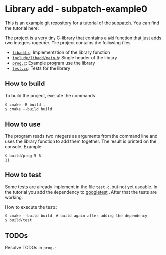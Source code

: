 # Library add - subpatch-example0

This is an example git repository for a tutorial of the
[subpatch](https://subpatch.net/). You can find the tutorial here: 

The project is a very tiny C-library that contains a `add` function that just
adds two integers together. The project contains the following files

* [`libadd.c`](libadd.c): Implementation of the library function
* [`include/libadd/main.h`](include/libadd/main.h): Single header of the library
* [`prog.c`](prog.c): Example program use the library
* [`test.cc`](test.cc): Tests for the library


## How to build

To build the project, execute the commands

    $ cmake -B build . 
    $ cmake --build build


## How to use

The program reads two integers as arguments from the command line and uses the
library function to add them together. The result is printed on the console.
Example:

    $ build/prog 5 6
    11


## How to test

Some tests are already implement in the file `test.c`, but not yet useable. In
the tutorial you add the dependency to
[googletest](https://github.com/google/googletest) . After that the tests are
working.

How to execute the tests:

    $ cmake --build build  # build again after adding the dependency
    $ build/test


## TODOs

Resolve TODOs in `prog.c`
